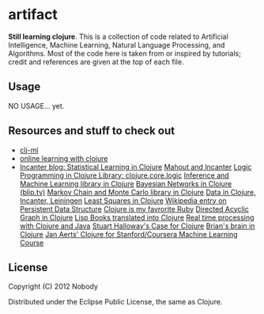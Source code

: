 # artifact

**Still learning clojure**. This is a collection of code related to Artificial Intelligence, Machine Learning, Natural Language Processing, and Algorithms. Most of the code here is taken from or inspired by tutorials; credit and references are given at the top of each file.

## Usage

NO USAGE... yet.


## Resources and stuff to check out
* [clj-ml](http://antoniogarrote.github.com/clj-ml/index.html)
* [online learning with clojure](http://mark.reid.name/sap/online-learning-in-clojure.html)
* [Incanter blog: Statistical Learning in Clojure](http://data-sorcery.org/category/machine-learning/)
[Mahout and Incanter](http://antoniogarrote.wordpress.com/2011/05/08/visualizing-mahouts-output-with-clojure-and-incanter/)
[Logic Programming in Clojure Library: clojure.core.logic](https://github.com/clojure/core.logic/)
[Inference and Machine Learning library in Clojure](https://github.com/aria42/infer)
[Bayesian Networks in Clojure (blip.tv)](http://blip.tv/clojure/chas-emerick-modeling-the-world-probabilistically-using-bayesian-networks-in-clojure-5961126)
[Markov Chain and Monte Carlo library in Clojure](https://github.com/farr/mcmc-clojure)
[Data in Clojure, Incanter, Leiningen](http://rhnh.net/2011/08/02/exploring-data-with-clojure-incanter-and-leiningen)
[Least Squares in Clojure](http://patterngazer.blogspot.com/2011/11/where-i-regress-with-my-clojure-thanks.html)
[Wikipedia entry on Persistent Data Structure](http://en.wikipedia.org/wiki/Persistent_data_structure)
[Clojure is my favrorite Ruby](http://www.youtube.com/watch?v=PCdEbUBk6a0)
[Directed Acyclic Graph in Clojure](https://gist.github.com/3111539)
[Lisp Books translated into Clojure](http://juliangamble.com/blog/2012/07/13/amazing-lisp-books-living-again-in-clojure/)
[Real time processing with Clojure and Java](https://github.com/nathanmarz/storm)
[Stuart Halloway's Case for Clojure](http://thinkrelevance.com/blog/2009/10/19/the-case-for-clojure)
[Brian's brain in Clojure](http://www.bestinclass.dk/index.clj/2009/10/brians-functional-brain.html)
[Jan Aerts' Clojure for Stanford/Coursera Machine Learning Course](https://github.com/jandot/stanford-ml-class)

## License

Copyright (C) 2012 Nobody

Distributed under the Eclipse Public License, the same as Clojure.
